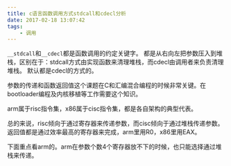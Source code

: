 ```yaml
---
title: c语言函数调用方式stdcall和cdecl分析
date: 2017-02-18 13:07:42
tags:
	- 调用
---
```

`__stdcall`和`__cdecl`都是函数调用的约定关键字。
都是从右向左把参数压入到堆栈，区别在于：stdcall方式由实现函数来清理堆栈，而cdecl由调用者来负责清理堆栈。
默认都是cdecl的方式的。


参数的传递和函数返回值这个课题在C和汇编混合编程的时候非常关键。在bootloader编程及内核移植等工作需要这个知识。

arm属于risc指令集，x86属于cisc指令集，都是各自架构的典型代表。

总的来说，risc倾向于通过寄存器来传递参数，而cisc倾向于通过堆栈传递参数。
返回值都是通过效率最高的寄存器来完成，arm里用R0，x86里用EAX。

下面重点看arm的。arm在参数个数4个寄存器放不下的时候，也只能选择通过堆栈来传递。


